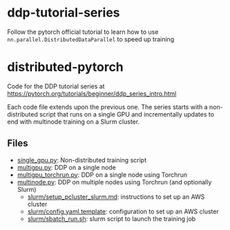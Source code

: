# ddp-tutorial-series
Follow the pytorch official tutorial to learn how to use `nn.parallel.DistributedDataParallel` to speed up training

# distributed-pytorch

Code for the DDP tutorial series at https://pytorch.org/tutorials/beginner/ddp_series_intro.html

Each code file extends upon the previous one. The series starts with a non-distributed script that runs on a single GPU and incrementally updates to end with multinode training on a Slurm cluster.

## Files

- [single_gpu.py](https://github.com/pytorch/examples/blob/main/distributed/ddp-tutorial-series/single_gpu.py): Non-distributed training script
- [multigpu.py](https://github.com/pytorch/examples/blob/main/distributed/ddp-tutorial-series/multigpu.py): DDP on a single node
- [multigpu_torchrun.py](https://github.com/pytorch/examples/blob/main/distributed/ddp-tutorial-series/multigpu_torchrun.py): DDP on a single node using Torchrun
- [multinode.py](https://github.com/pytorch/examples/blob/main/distributed/ddp-tutorial-series/multinode.py): DDP on multiple nodes using Torchrun (and optionally Slurm)
  - [slurm/setup_pcluster_slurm.md](https://github.com/pytorch/examples/blob/main/distributed/ddp-tutorial-series/slurm/setup_pcluster_slurm.md): instructions to set up an AWS cluster
  - [slurm/config.yaml.template](https://github.com/pytorch/examples/blob/main/distributed/ddp-tutorial-series/slurm/config.yaml.template): configuration to set up an AWS cluster
  - [slurm/sbatch_run.sh](https://github.com/pytorch/examples/blob/main/distributed/ddp-tutorial-series/slurm/sbatch_run.sh): slurm script to launch the training job